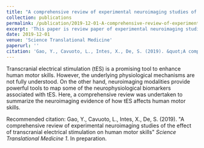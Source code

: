 ```yaml
---
title: "A comprehensive review of experimental neuroimaging studies of the effect of transcranial electrical stimulation on human motor skills"
collection: publications
permalink: /publication/2019-12-01-A-comprehensive-review-of-experimental-neuroimaging-studies-of-the-effect-of-transcranial-electrical-stimulation-on-human-motor-skills
excerpt: 'This paper is review paper of experimental neuroimaging studies of the effect of transcranial electrical stimulation on human motor skills.'
date: 2019-12-01
venue: 'Science Translational Medicine'
paperurl: ''
citation: 'Gao, Y., Cavuoto, L., Intes, X., De, S. (2019). &quot;A comprehensive review of experimental neuroimaging studies of the effect of transcranial electrical stimulation on human motor skills&quot; <i>Science Translational Medicine</i>. In preparation.'
---
```

Transcranial electrical stimulation (tES) is a promising tool to enhance human motor skills. However, the underlying physiological mechanisms are not fully understood. On the other hand, neuroimaging modalities provide powerful tools to map some of the neurophysiological biomarkers associated with tES. Here, a comprehensive review was undertaken to summarize the neuroimaging evidence of how tES affects human motor skills.


Recommended citation: Gao, Y., Cavuoto, L., Intes, X., De, S. (2019). "A comprehensive review of experimental neuroimaging studies of the effect of transcranial electrical stimulation on human motor skills" <i>Science Translational Medicine 1</i>. In preparation.
